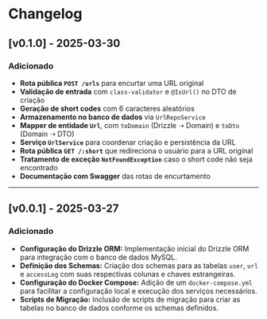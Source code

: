 # Changelog

## [v0.1.0] - 2025-03-30

### Adicionado
- **Rota pública `POST /urls`** para encurtar uma URL original
- **Validação de entrada** com `class-validator` e `@IsUrl()` no DTO de criação
- **Geração de short codes** com 6 caracteres aleatórios
- **Armazenamento no banco de dados** via `UrlRepoService`
- **Mapper de entidade `Url`**, com `toDomain` (Drizzle ➝ Domain) e `toDto` (Domain ➝ DTO)
- **Serviço `UrlService`** para coordenar criação e persistência da URL
- **Rota pública `GET /:short`** que redireciona o usuário para a URL original
- **Tratamento de exceção `NotFoundException`** caso o short code não seja encontrado
- **Documentação com Swagger** das rotas de encurtamento

---

## [v0.0.1] - 2025-03-27

### Adicionado
- **Configuração do Drizzle ORM:** Implementação inicial do Drizzle ORM para integração com o banco de dados MySQL.
- **Definição dos Schemas:** Criação dos schemas para as tabelas `user`, `url` e `accessLog` com suas respectivas colunas e chaves estrangeiras.
- **Configuração do Docker Compose:** Adição de um `docker-compose.yml` para facilitar a configuração local e execução dos serviços necessários.
- **Scripts de Migração:** Inclusão de scripts de migração para criar as tabelas no banco de dados conforme os schemas definidos.
